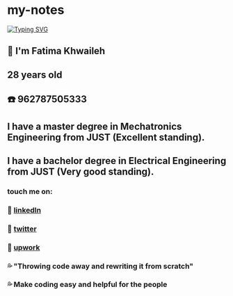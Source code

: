 # my-notes
 [![Typing SVG](https://readme-typing-svg.herokuapp.com/?lines=Fatima+Khwaileh;a+Future+Developer)](https://git.io/typing-svg)
## :wave: I'm Fatima Khwaileh
## 28 years old 
## :phone: 962787505333
## I have a master degree in Mechatronics Engineering from JUST (Excellent standing).
## I have a bachelor degree in Electrical Engineering from JUST      (Very good standing).

### touch me on:
### :star2: [linkedln](https://www.linkedin.com/in/fatima-khwaileh-ba08b1103/)
### :star2: [twitter](https://twitter.com/FatimaKhwaileh)
### :star2: [upwork](https://www.upwork.com/freelancers/~013ff309ae0fec3a8d)

### :sweat_drops: "Throwing code away and rewriting it from scratch"
### :sweat_drops: Make coding easy and helpful for the people

